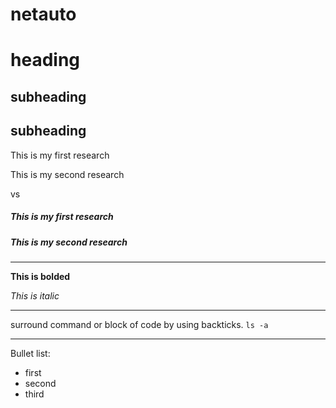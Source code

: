 # netauto

heading
=======

subheading
---

## subheading

This is my first research

This is my second research

vs 

##### This is my first research

##### This is my second research

---

**This is bolded**

*This is italic*

---

surround command or block of code by using backticks.
`ls -a`

---

Bullet list:

* first
* second
* third
